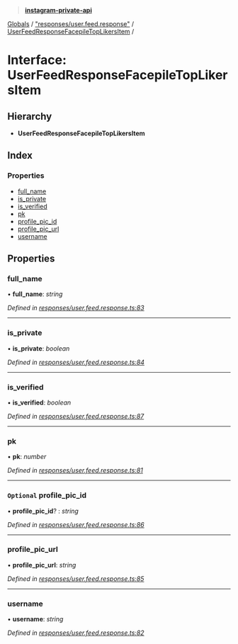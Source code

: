 > **[instagram-private-api](../README.md)**

[Globals](../README.md) / ["responses/user.feed.response"](../modules/_responses_user_feed_response_.md) / [UserFeedResponseFacepileTopLikersItem](_responses_user_feed_response_.userfeedresponsefacepiletoplikersitem.md) /

# Interface: UserFeedResponseFacepileTopLikersItem

## Hierarchy

* **UserFeedResponseFacepileTopLikersItem**

## Index

### Properties

* [full_name](_responses_user_feed_response_.userfeedresponsefacepiletoplikersitem.md#full_name)
* [is_private](_responses_user_feed_response_.userfeedresponsefacepiletoplikersitem.md#is_private)
* [is_verified](_responses_user_feed_response_.userfeedresponsefacepiletoplikersitem.md#is_verified)
* [pk](_responses_user_feed_response_.userfeedresponsefacepiletoplikersitem.md#pk)
* [profile_pic_id](_responses_user_feed_response_.userfeedresponsefacepiletoplikersitem.md#optional-profile_pic_id)
* [profile_pic_url](_responses_user_feed_response_.userfeedresponsefacepiletoplikersitem.md#profile_pic_url)
* [username](_responses_user_feed_response_.userfeedresponsefacepiletoplikersitem.md#username)

## Properties

###  full_name

• **full_name**: *string*

*Defined in [responses/user.feed.response.ts:83](https://github.com/dilame/instagram-private-api/blob/e9c516c/src/responses/user.feed.response.ts#L83)*

___

###  is_private

• **is_private**: *boolean*

*Defined in [responses/user.feed.response.ts:84](https://github.com/dilame/instagram-private-api/blob/e9c516c/src/responses/user.feed.response.ts#L84)*

___

###  is_verified

• **is_verified**: *boolean*

*Defined in [responses/user.feed.response.ts:87](https://github.com/dilame/instagram-private-api/blob/e9c516c/src/responses/user.feed.response.ts#L87)*

___

###  pk

• **pk**: *number*

*Defined in [responses/user.feed.response.ts:81](https://github.com/dilame/instagram-private-api/blob/e9c516c/src/responses/user.feed.response.ts#L81)*

___

### `Optional` profile_pic_id

• **profile_pic_id**? : *string*

*Defined in [responses/user.feed.response.ts:86](https://github.com/dilame/instagram-private-api/blob/e9c516c/src/responses/user.feed.response.ts#L86)*

___

###  profile_pic_url

• **profile_pic_url**: *string*

*Defined in [responses/user.feed.response.ts:85](https://github.com/dilame/instagram-private-api/blob/e9c516c/src/responses/user.feed.response.ts#L85)*

___

###  username

• **username**: *string*

*Defined in [responses/user.feed.response.ts:82](https://github.com/dilame/instagram-private-api/blob/e9c516c/src/responses/user.feed.response.ts#L82)*